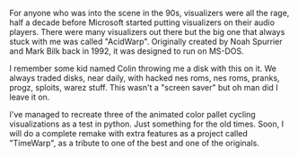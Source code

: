 For anyone who was into the scene in the 90s, visualizers were all the rage, half a decade before Microsoft started putting visualizers on their audio players. 
There were many visualizers out there but the big one that always stuck with me was called "AcidWarp". 
Originally created by Noah Spurrier and Mark Bilk back in 1992, it was designed to run on MS-DOS. 

I remember some kid named Colin throwing me a disk with this on it. We always traded disks, near daily, with hacked nes roms, nes roms, pranks, progz, sploits, warez stuff. 
This wasn't a "screen saver" but oh man did I leave it on. 

I've managed to recreate three of the animated color pallet cycling visualizations as a test in python. 
Just something for the old times. Soon, I will do a complete remake with extra features as a project called "TimeWarp", as a tribute to one of the best and one of the originals.

